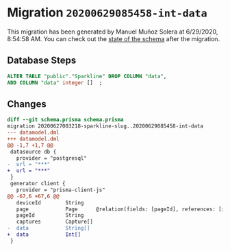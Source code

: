 # Migration `20200629085458-int-data`

This migration has been generated by Manuel Muñoz Solera at 6/29/2020, 8:54:58 AM.
You can check out the [state of the schema](./schema.prisma) after the migration.

## Database Steps

```sql
ALTER TABLE "public"."Sparkline" DROP COLUMN "data",
ADD COLUMN "data" integer []  ;
```

## Changes

```diff
diff --git schema.prisma schema.prisma
migration 20200627003218-sparkline-slug..20200629085458-int-data
--- datamodel.dml
+++ datamodel.dml
@@ -1,7 +1,7 @@
 datasource db {
   provider = "postgresql"
-  url = "***"
+  url = "***"
 }
 generator client {
   provider = "prisma-client-js"
@@ -67,6 +67,6 @@
   deviceId        String
   page            Page      @relation(fields: [pageId], references: [id])
   pageId          String
   captures        Capture[]
-  data            String[]
+  data            Int[]
 }
```


